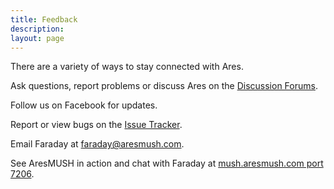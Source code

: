 ```yaml
---
title: Feedback
description:
layout: page
---
```


There are a variety of ways to stay connected with Ares.

<i class="fa fa-comment-o fa-2x" aria-hidden="true"></i> Ask questions, report problems or discuss Ares on the [Discussion Forums](https://groups.google.com/forum/#!forum/aresmush).

<i class="fa fa-facebook fa-2x" aria-hidden="true"></i> Follow us on Facebook for updates.

<i class="fa fa-bug fa-2x" aria-hidden="true"></i> Report or view bugs on the [Issue Tracker](https://github.com/lynnfaraday/aresmush/issues).


<i class="fa fa-envelope-o fa-2x" aria-hidden="true"></i> Email Faraday at [faraday@aresmush.com](mailto:faraday@aresmush.com).

<i class="fa fa-globe fa-2x" aria-hidden="true"></i> See AresMUSH in action and chat with Faraday at [mush.aresmush.com port 7206](telnet:mush.aresmush.com:7206).